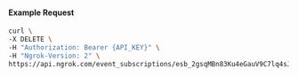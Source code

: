<!-- Code generated for API Clients. DO NOT EDIT. -->

#### Example Request

```bash
curl \
-X DELETE \
-H "Authorization: Bearer {API_KEY}" \
-H "Ngrok-Version: 2" \
https://api.ngrok.com/event_subscriptions/esb_2gsqMBn83Ku4eGauV9C7lq4sJ0z/sources/ip_policy_updated.v0
```
